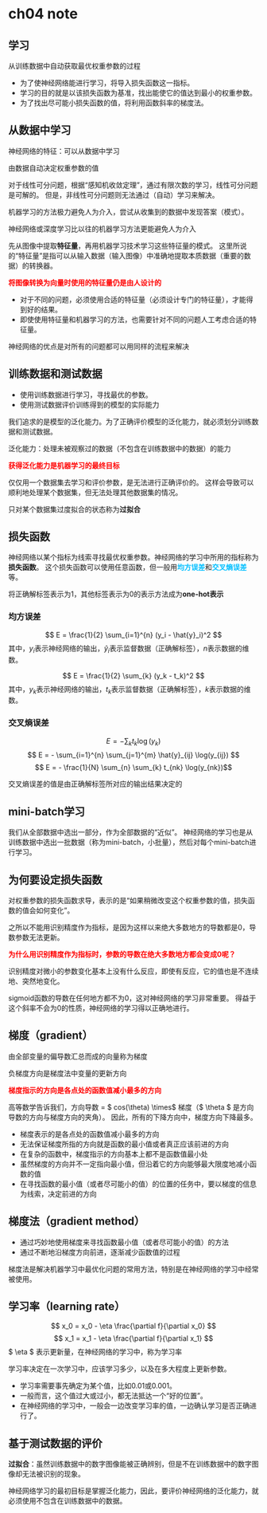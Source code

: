 # ch04 note

## 学习
从训练数据中自动获取最优权重参数的过程

- 为了使神经网络能进行学习，将导入损失函数这一指标。
- 学习的目的就是以该损失函数为基准，找出能使它的值达到最小的权重参数。
- 为了找出尽可能小损失函数的值，将利用函数斜率的梯度法。

## 从数据中学习
神经网络的特征：可以从数据中学习

由数据自动决定权重参数的值

对于线性可分问题，根据“感知机收敛定理”，通过有限次数的学习，线性可分问题是可解的。
但是，非线性可分问题则无法通过（自动）学习来解决。

机器学习的方法极力避免人为介入，尝试从收集到的数据中发现答案（模式）。

神经网络或深度学习比以往的机器学习方法更能避免人为介入

先从图像中提取**特征量**，再用机器学习技术学习这些特征量的模式。
这里所说的“特征量”是指可以从输入数据（输入图像）中准确地提取本质数据（重要的数据）的转换器。

<p style="color: red; font-weight: bold;">将图像转换为向量时使用的特征量仍是由人设计的</p>

- 对于不同的问题，必须使用合适的特征量（必须设计专门的特征量），才能得到好的结果。
- 即使使用特征量和机器学习的方法，也需要针对不同的问题人工考虑合适的特征量。

神经网络的优点是对所有的问题都可以用同样的流程来解决

## 训练数据和测试数据
- 使用训练数据进行学习，寻找最优的参数。
- 使用测试数据评价训练得到的模型的实际能力

我们追求的是模型的泛化能力。为了正确评价模型的泛化能力，就必须划分训练数据和测试数据。

泛化能力：处理未被观察过的数据（不包含在训练数据中的数据）的能力

<p style="color: red; font-weight: bold;">获得泛化能力是机器学习的最终目标</p>

仅仅用一个数据集去学习和评价参数，是无法进行正确评价的。
这样会导致可以顺利地处理某个数据集，但无法处理其他数据集的情况。

只对某个数据集过度拟合的状态称为**过拟合**

## 损失函数
神经网络以某个指标为线索寻找最优权重参数。神经网络的学习中所用的指标称为**损失函数**。
这个损失函数可以使用任意函数，但一般用<span style="color: deepskyblue; font-weight: bold;">均方误差</span>和<span style="color: deepskyblue; font-weight: bold;">交叉熵误差</span>等。

将正确解标签表示为1，其他标签表示为0的表示方法成为**one-hot表示**

### 均方误差
$$ E = \frac{1}{2} \sum_{i=1}^{n} (y_i - \hat{y}_i)^2 $$
其中，$y_i$表示神经网络的输出，$\hat{y}_i$表示监督数据（正确解标签），$n$表示数据的维数。

$$ E = \frac{1}{2} \sum_{k} (y_k - t_k)^2 $$
其中，$y_k$表示神经网络的输出，$t_k$表示监督数据（正确解标签），$k$表示数据的维数。

### 交叉熵误差
$$ E = - \sum_{k} t_k \log(y_k) $$
$$ E = - \sum_{i=1}^{n} \sum_{j=1}^{m} \hat{y}_{ij} \log(y_{ij}) $$
$$ E = - \frac{1}{N} \sum_{n} \sum_{k} t_{nk} \log(y_{nk})$$

交叉熵误差的值是由正确解标签所对应的输出结果决定的

## mini-batch学习
我们从全部数据中选出一部分，作为全部数据的“近似”。
神经网络的学习也是从训练数据中选出一批数据（称为mini-batch，小批量），然后对每个mini-batch进行学习。

## 为何要设定损失函数

对权重参数的损失函数求导，表示的是“如果稍微改变这个权重参数的值，损失函数的值会如何变化”。

之所以不能用识别精度作为指标，是因为这样以来绝大多数地方的导数都是0，导数参数无法更新。

<p style="color: red; font-weight: bold;">为什么用识别精度作为指标时，参数的导数在绝大多数地方都会变成0呢？</p>

识别精度对微小的参数变化基本上没有什么反应，即使有反应，它的值也是不连续地、突然地变化。

sigmoid函数的导数在任何地方都不为0，这对神经网络的学习非常重要。
得益于这个斜率不会为0的性质，神经网络的学习得以正确地进行。

## 梯度（gradient）
由全部变量的偏导数汇总而成的向量称为梯度

负梯度方向是梯度法中变量的更新方向

<p style="color: red; font-weight: bold;">梯度指示的方向是各点处的函数值减小最多的方向</p>

高等数学告诉我们，方向导数 = $ cos(\theta) \times$ 梯度（$ \theta $ 是方向导数的方向与梯度方向的夹角）。
因此，所有的下降方向中，梯度方向下降最多。 

- 梯度表示的是各点处的函数值减小最多的方向
- 无法保证梯度所指的方向就是函数的最小值或者真正应该前进的方向
- 在复杂的函数中，梯度指示的方向基本上都不是函数值最小处
- 虽然梯度的方向并不一定指向最小值，但沿着它的方向能够最大限度地减小函数的值
- 在寻找函数的最小值（或者尽可能小的值）的位置的任务中，要以梯度的信息为线索，决定前进的方向

## 梯度法（gradient method）
- 通过巧妙地使用梯度来寻找函数最小值（或者尽可能小的值）的方法
- 通过不断地沿梯度方向前进，逐渐减少函数值的过程

梯度法是解决机器学习中最优化问题的常用方法，特别是在神经网络的学习中经常被使用。

## 学习率（learning rate）
$$ x_0 = x_0 - \eta \frac{\partial f}{\partial x_0} $$
$$ x_1 = x_1 - \eta \frac{\partial f}{\partial x_1} $$
$ \eta $ 表示更新量，在神经网络的学习中，称为学习率

学习率决定在一次学习中，应该学习多少，以及在多大程度上更新参数。

- 学习率需要事先确定为某个值，比如0.01或0.001。
- 一般而言，这个值过大或过小，都无法抵达一个“好的位置”。
- 在神经网络的学习中，一般会一边改变学习率的值，一边确认学习是否正确进行了。

## 基于测试数据的评价
**过拟合**：虽然训练数据中的数字图像能被正确辨别，但是不在训练数据中的数字图像却无法被识别的现象。

神经网络学习的最初目标是掌握泛化能力，因此，要评价神经网络的泛化能力，就必须使用不包含在训练数据中的数据。